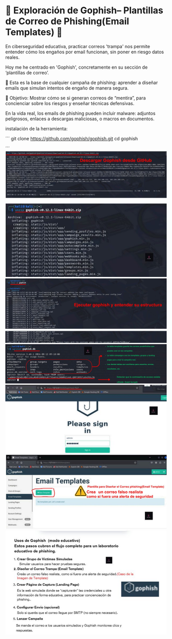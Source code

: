 # 💌 Exploración de Gophish– Plantillas de Correo de Phishing(Email Templates) 🎣

En ciberseguridad educativa, practicar correos 'trampa' nos permite entender cómo los engaños por email funcionan, sin poner en riesgo datos reales.

Hoy me he centrado en 'Gophish', concretamente en su sección de ‘plantillas de correo’.

🎯 Esta es la base de cualquier campaña de phishing: aprender a diseñar emails que simulan intentos de engaño de manera segura.

📌 Objetivo: Mostrar cómo se si generan correos de “mentira”, para concienciar sobre los riesgos y enseñar técnicas defensivas. 

En la vida real, los emails de phishing pueden incluir malware: adjuntos peligrosos, enlaces a descargas maliciosas, o macros en documentos.

instalación de la herramienta: 

´´´
git clone https://github.com/gophish/gophish.git
cd gophish

´´´
<img src="1-gophish.jpeg">

<img src="2-gophish.jpeg">

<img src="3-gophish.jpeg">

<img src="4-gophish.jpeg">

<img src="5-gophish.jpeg">

<img src="6-gophish.jpeg">

<img src="7-gophish.jpeg">
